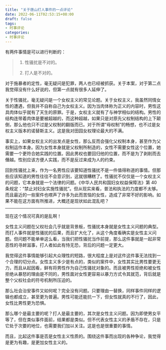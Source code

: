 ```yaml
---
title: "关于唐山打人事件的一点评论"
date: 2022-06-11T02:53:15+08:00
draft: false
tags:
- 时事评论
categories:
- 时事评论
---
```


有两件事情是可以进行判断的：

> 1. 性骚扰是不对的。
>
> 2. 打人是不对的。

对于施暴者的定性，毫无疑问是犯罪，两人也已经被抓获。关于本案，对于第二点我觉得没有什么好说的，但第一点就有很多人延伸了。

关于性骚扰，毫无疑问是一个女权主义的常见论题。关于女权主义，我虽然同情女性的遭遇，但我并不自称自己为女权主义。因为当肉体称为正义的内容时，男性这具肉体似乎就有了天生的原罪。于是，女权主义就有了与神学相似的结构。男性的结构连带着肉体是要被超越的，而这种超越，如果只是对原先父权制结构的上下颠倒，那么他也只不过是父权制的翻版而已。对于所谓“母权制”的畅想，也不过是女权主义版本的诺替斯主义。这是我对田园女权理论最大的不满。

事实上，如果女权主义的出发点是女性，那么反而会强化父权制本身，甚至作为父权制运作本身。因为女性本身就是父权制所制造的，女性不需要女性这个位置，她需要一个更符合她实践的位置。因此男权也要回归他的位置，而不是为了剥削而去僭越。性别应该方便人实践，而不是反过来成为人的约束。

回到性骚扰上来，作为一名男性应该要知道性骚扰不是一件值得称道的事情。但那些应该知道的男性往往不会意识到，这就很糟糕了。性骚扰不仅仅是一个女权主义的问题，它本身就是一个法律的问题。《中华人民共和国妇女权益保障法》第 40 条规定：“禁止对妇女实施性骚扰”。但从现实来看，普法和执法的力度都不太够。而且最近的一些案件也噤声了许多为此而苦恼的女性，造成了非常不好的影响。如果不能在这方面有所推进，大概还是现状如此混乱吧？

---

现在这个情况可真的是乱啊！

女性主义问题在父权社会几乎就是背景板，性骚扰本身就是女性主义问题的典型。而打人事件就是性骚扰的后果，而且扩大化了，从这个角度看确实是女性主义问题。但问题不能单单这么看，当我们把性骚扰当作前提，那么这件事就是一起非常恶性的寻衅滋事，打人者如此有恃无恐，背后的问题一定更大。

我觉得这件事情能够引起大众理性的短路，很大程度上是对这件这件事无法找到一个合理的切分点。女性主义多少是有点的，类似的案件中，女性其实比男性要更无力，而且从起因看，鲜有将男性作为自己性骚扰对象的。而且被男性拒绝和被女性拒绝从暴怒的理由是不同的，男性面对女性更容易以暴力方式令其就范，背后就是整个父权社会的符号机制所压迫的。

那么社会治安事件又如何呢？完全没有问题。只要理由一替换，同样事件同样的逻辑也都成立，甚至更为普遍。男性可能还能抗一下，但女性就真的不行了，因此，女性比男性更为恐惧。

那么哪个是最主要的呢？打人是最主要的，其次是女性主义问题。因为即使男女平等了，但在类似事件面前，结果都是类似。但不代表女性主义的矛盾不存在，只是它处于次要的地位，也需要我们加以关注。这是也是很重要的事情。

而且，比起这件事是否是女性主义性质的。围绕这件事而出现的各种争论，我觉得是更为有趣，是更加女性主义的。
